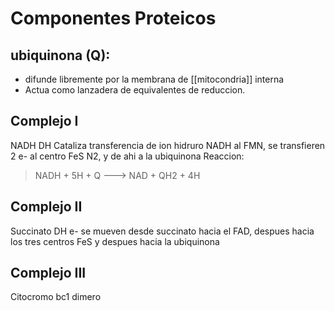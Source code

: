 # Componentes Proteicos

## ubiquinona (Q):

- difunde libremente por la membrana de [[mitocondria]] interna
- Actua como lanzadera de equivalentes de reduccion.

## Complejo I

NADH DH
Cataliza transferencia de ion hidruro NADH al FMN, se transfieren 2 e- al centro FeS N2, y de ahi a la ubiquinona
Reaccion:

> NADH + 5H + Q ---> NAD + QH2 + 4H

## Complejo II

Succinato DH
e- se mueven desde succinato hacia el FAD, despues hacia los tres centros FeS y despues hacia la ubiquinona

## Complejo III

Citocromo bc1
dimero
